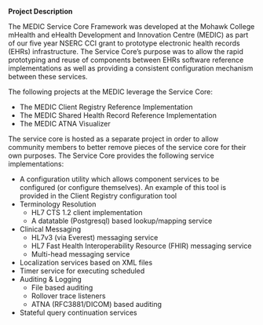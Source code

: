 <p><strong>Project Description</strong></p>
<p>The MEDIC Service Core Framework was developed at the Mohawk College mHealth and eHealth Development and Innovation Centre (MEDIC) as part of our five year NSERC CCI grant to prototype electronic health records (EHRs) infrastructure. The Service Core&rsquo;s purpose was to allow the rapid prototyping and reuse of components between EHRs software reference implementations as well as providing a consistent configuration mechanism between these services.</p>
<p>The following projects at the MEDIC leverage the Service Core:</p>
<ul>
<li>The MEDIC Client Registry Reference Implementation</li>
<li>The MEDIC Shared Health Record Reference Implementation</li>
<li>The MEDIC ATNA Visualizer</li>
</ul>
<p>The service core is hosted as a separate project in order to allow community members to better remove pieces of the service core for their own purposes. The Service Core provides the following service implementations:</p>
<ul>
<li>A configuration utility which allows component services to be configured (or configure themselves). An example of this tool is provided in the Client Registry configuration tool</li>
<li>Terminology Resolution
<ul>
<li>HL7 CTS 1.2 client implementation</li>
<li>A datatable (Postgresql) based lookup/mapping service</li>
</ul>
</li>
<li>Clinical Messaging
<ul>
<li>HL7v3 (via Everest) messaging service</li>
<li>HL7 Fast Health Interoperability Resource (FHIR) messaging service</li>
<li>Multi-head messaging service</li>
</ul>
</li>
<li>Localization services based on XML files</li>
<li>Timer service for executing scheduled</li>
<li>Auditing &amp; Logging
<ul>
<li>File based auditing</li>
<li>Rollover trace listeners</li>
<li>ATNA (RFC3881/DICOM) based auditing</li>
</ul>
</li>
<li>Stateful query continuation services</li>
</ul>



